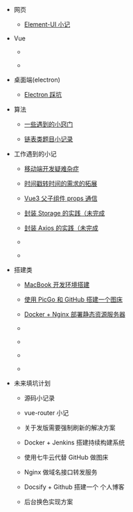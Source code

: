 - 网页

  - [Element-UI 小记](code/vue-element-ui.md)

- Vue

  - [](vue-source-code1.md)

  - [](vue-router-hook.md)

- 桌面端(electron)

  - [Electron 踩坑](code/electron.md)

- 算法

  - [一些遇到的小窍门](algorithm/tips.md)

  - [链表类题目小记录](algorithm/link-node.md)

- 工作遇到的小记

  - [移动端开发疑难杂症](work/mobile.md)

  - [时间戳转时间的需求的拓展](work/milliseconds-to-format-date.md)

  - [Vue3 父子组件 props 通信](work/vue3-setup-props.md)

  - [封装 Storage 的实践（未完成](work/encapsulating-storage.md)

  - [封装 Axios 的实践（未完成](work/encapsulating-axios.md)

  - [](work/fixing-compulsory-refresh.md)

  - [](work/change-theme.md)

- 搭建类

  - [MacBook 开发环境搭建](build/macbook-env.md)

  - [使用 PicGo 和 GitHub 搭建一个图床](build/picgo-github-image-hosting.md)

  - [Docker + Nginx 部署静态资源服务器](build/docker-nginx-static-server.md)

  - [](build/docker-jenkins-cicd.md)

  - [](build/docsify-github-blog.md)

  - [](build/nginx-request-redirect-to-server.md)

  - [](build/qiniu-image-hosting.md)

- 未来填坑计划

  - 源码小记录

  - vue-router 小记

  - 关于发版需要强制刷新的解决方案

  - Docker + Jenkins 搭建持续构建系统

  - 使用七牛云代替 GitHub 做图床

  - Nginx 做域名接口转发服务

  - Docsify + Github 搭建一个 个人博客

  - 后台换色实现方案
